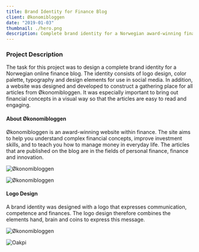 ```yaml
---
title: Brand Identity for Finance Blog
client: Økonomibloggen
date: "2019-01-03"
thumbnail: ./hero.png
description: Complete brand identity for a Norwegian award-winning finance blog.
---
```


### Project Description

The task for this project was to design a complete brand identity for a Norwegian online finance blog. The identity consists of logo design, color palette, typography and design elements for use in social media. In addition, a website was designed and developed to construct a gathering place for all articles from Økonomibloggen. It was especially important to bring out financial concepts in a visual way so that the articles are easy to read and engaging.

#### About Økonomibloggen

Økonomibloggen is an award-winning website within finance. The site aims to help you understand complex financial concepts, improve investment skills, and to teach you how to manage money in everyday life. The articles that are published on the blog are in the fields of personal finance, finance and innovation.

<div class="kg-card kg-image-card kg-width-full">

![Økonomibloggen](./cover.jpg)

</div>

<div class="kg-card kg-image-card kg-width-full">

![Økonomibloggen](./nettside.jpg)

</div>


#### Logo Design

A brand identity was designed with a logo that expresses communication, competence and finances. The logo design therefore combines the elements hand, brain and coins to express this message.


![Økonomibloggen](./logodesign.jpg)



<div class="kg-card kg-image-card kg-width-full">

![Oakpi](./mix.jpg)

</div>
